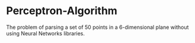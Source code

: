 # Perceptron-Algorithm
The problem of parsing a set of 50 points in a 6-dimensional plane without using Neural Networks libraries.
